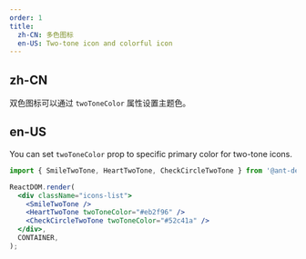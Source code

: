 ```yaml
---
order: 1
title:
  zh-CN: 多色图标
  en-US: Two-tone icon and colorful icon
---
```


## zh-CN

双色图标可以通过 `twoToneColor` 属性设置主题色。

## en-US

You can set `twoToneColor` prop to specific primary color for two-tone icons.

```jsx
import { SmileTwoTone, HeartTwoTone, CheckCircleTwoTone } from '@ant-design/icons';

ReactDOM.render(
  <div className="icons-list">
    <SmileTwoTone />
    <HeartTwoTone twoToneColor="#eb2f96" />
    <CheckCircleTwoTone twoToneColor="#52c41a" />
  </div>,
  CONTAINER,
);
```
